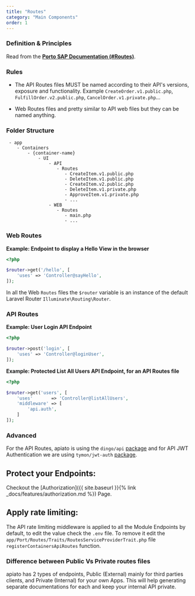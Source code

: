 ```yaml
---
title: "Routes"
category: "Main Components"
order: 1
---
```


### Definition & Principles

Read from the [**Porto SAP Documentation (#Routes)**](https://github.com/Mahmoudz/Porto#Routes).

### Rules

- The API Routes files MUST be named according to their API's versions, exposure and functionality. Example `CreateOrder.v1.public.php`, `FulfillOrder.v2.public.php`, `CancelOrder.v1.private.php`...

- Web Routes files and pretty similar to API web files but they can be named anything.

### Folder Structure

```
 - app
    - Containers
        - {container-name}
            - UI
                - API
                   - Routes
                      - CreateItem.v1.public.php
                      - DeleteItem.v1.public.php
                      - CreateItem.v2.public.php
                      - DeleteItem.v1.private.php
                      - ApproveItem.v1.private.php
                      - ...
                - WEB
                   - Routes
                      - main.php
                      - ...
```

### Web Routes

**Example: Endpoint to display a Hello View in the browser**

```php
<?php

$router->get('/hello', [
    'uses' => 'Controller@sayHello',
]);
```

In all the Web `Routes` files the `$router` variable is an instance of the default Laravel Router `Illuminate\Routing\Router`.

### API Routes

**Example: User Login API Endpoint**

```php
<?php

$router->post('login', [
    'uses' => 'Controller@loginUser',
]); 
```

**Example: Protected List All Users API Endpoint, for an API Routes file** 

```php
<?php

$router->get('users', [
    'uses'       => 'Controller@listAllUsers',
    'middleware' => [
        'api.auth',
    ]
]); 
```

### Advanced

For the API Routes, apiato is using the `dingo/api` [package](https://github.com/dingo/api) and for API JWT Authentication we are using `tymon/jwt-auth` [package](https://github.com/tymondesigns/jwt-auth).

## Protect your Endpoints:

Checkout the [Authorization]({{ site.baseurl }}{% link _docs/features/authorization.md %}) Page.

## Apply rate limiting:

The API rate limiting middleware is applied to all the Module Endpoints by default, to edit the value check the `.env` file. To remove it edit the `app/Port/Routes/Traits/RoutesServiceProviderTrait.php` file `registerContainersApiRoutes` function.

### Difference between Public Vs Private routes files

apiato has 2 types of endpoints, Public (External) mainly for third parties clients, and Private (Internal) for your own Apps. This will help generating separate documentations for each and keep your internal API private.
